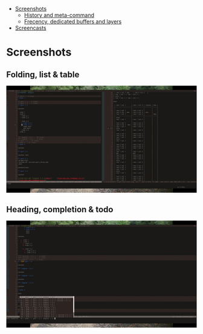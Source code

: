 <!-- vim: set filetype=markdown: -->

<!-- vim-markdown-toc GFM -->

+ [Screenshots](#screenshots)
	* [History and meta-command](#history-and-meta-command)
	* [Frecency, dedicated buffers and layers](#frecency-dedicated-buffers-and-layers)
+ [Screencasts](#screencasts)

<!-- vim-markdown-toc -->

# Screenshots

## Folding, list & table

![Folding, list & table](folding-list-table.jpg)

## Heading, completion & todo

![HEading completion & todo](heading-complete-todo.jpg)
